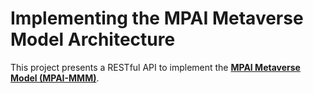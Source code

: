 # Implementing the MPAI Metaverse Model Architecture
This project presents a RESTful API to implement the [**MPAI Metaverse Model (MPAI-MMM)**](https://mpai.community/standards/mpai-mmm/). 
